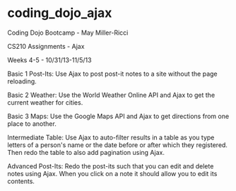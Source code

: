 coding_dojo_ajax
====================

Coding Dojo Bootcamp - May Miller-Ricci

CS210 Assignments - Ajax

Weeks 4-5 - 10/31/13-11/5/13

Basic 1 Post-Its:
Use Ajax to post post-it notes to a site without the page reloading.

Basic 2 Weather:
Use the World Weather Online API and Ajax to get the current weather for cities.

Basic 3 Maps:
Use the Google Maps API and Ajax to get directions from one place to another.

Intermediate Table:
Use Ajax to auto-filter results in a table as you type letters of a person's name or the date before or after which they registered.  Then redo the table to also add pagination using Ajax.

Advanced Post-Its:
Redo the post-its such that you can edit and delete notes using Ajax.  When you click on a note it should allow you to edit its contents.